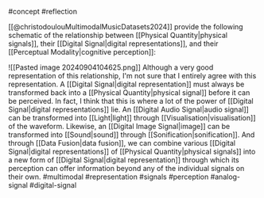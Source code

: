 #concept #reflection 

[[@christodoulouMultimodalMusicDatasets2024]] provide the following schematic of the relationship between [[Physical Quantity|physical signals]], their [[Digital Signal|digital representations]], and their [[Perceptual Modality|cognitive perception]]: 

![[Pasted image 20240904104625.png]]
Although a very good representation of this relationship, I'm not sure that I entirely agree with this representation. A [[Digital Signal|digital representation]] must always be transformed back into a [[Physical Quantity|physical signal]] before it can be perceived. In fact, I think that this is where a lot of the power of [[Digital Signal|digital representations]] lie. An [[Digital Audio Signal|audio signal]] can be transformed into [[Light|light]] through [[Visualisation|visualisation]] of the waveform. Likewise, an [[Digital Image Signal|image]] can be transformed into [[Sound|sound]] through [[Sonification|sonification]]. And through [[Data Fusion|data fusion]], we can combine various [[Digital Signal|digital representations]] of [[Physical Quantity|physical signals]] into a new form of [[Digital Signal|digital representation]] through which its perception can offer information beyond any of the individual signals on their own. #multimodal #representation #signals #perception #analog-signal #digital-signal 
